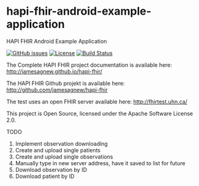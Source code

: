 hapi-fhir-android-example-application
=========

HAPI FHIR Android Example Application

[![GitHub issues](http://img.shields.io/github/issues/markiantorno/hapi-fhir-android-example-application.svg)](http://github.com/markiantorno/hapi-fhir-android-example-application/issues)
[![License](https://img.shields.io/badge/license-apache%202.0-60C060.svg)](http://github.com/markiantorno/hapi-fhir-android-example-application/issues)
[![Build Status](https://travis-ci.org/markiantorno/hapi-fhir-android-example-application.svg?branch=master)](https://travis-ci.org/markiantorno/hapi-fhir-android-example-application)

The Complete HAPI FHIR project documentation is available here:
http://jamesagnew.github.io/hapi-fhir/

The HAPI FHIR Github projekt is available  here:
http://github.com/jamesagnew/hapi-fhir

The test uses an open FHIR server available here:
http://fhirtest.uhn.ca/

This project is Open Source, licensed under the Apache Software License 2.0.

TODO
1. Implement observation downloading
2. Create and upload single patients
3. Create and upload single observations
4. Manually type in new server address, have it saved to list for future
5. Download observation by ID
6. Download patient by ID
